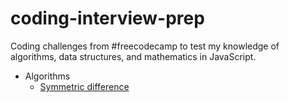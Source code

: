 # coding-interview-prep
Coding challenges from #freecodecamp to test my knowledge of algorithms, data structures, and mathematics in JavaScript.

* Algorithms
  - [Symmetric difference]('./algorithms/symmetricDiff.js)
  <!-- - Inventory update
  - No repeat
  - Pairwise
  - Bubble sort
  - Selection sort
* Data Structures
  - x
* Projects
  - x
* Rosetta
  - x
* Euler
  - x -->
